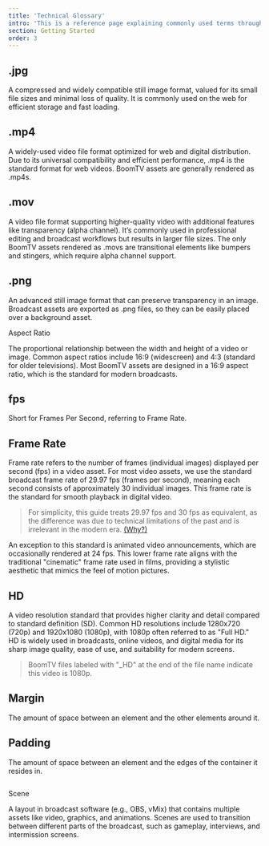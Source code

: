 ```yaml
---
title: 'Technical Glossary'
intro: 'This is a reference page explaining commonly used terms throughout this guide, for those unfamiliar with any of the terms used, or simply seeking clarity on how we use these terms at BoomTV.'
section: Getting Started
order: 3
---
```


## .jpg

A compressed and widely compatible still image format, valued for its small file sizes and minimal loss of quality. It is commonly used on the web for efficient storage and fast loading.

## .mp4

A widely-used video file format optimized for web and digital distribution. Due to its universal compatibility and efficient performance, .mp4 is the standard format for web videos. BoomTV assets are generally rendered as .mp4s.

## .mov

A video file format supporting higher-quality video with additional features like transparency (alpha channel). It’s commonly used in professional editing and broadcast workflows but results in larger file sizes. The only BoomTV assets rendered as .movs are transitional elements like bumpers and stingers, which require alpha channel support.

## .png

An advanced still image format that can preserve transparency in an image. Broadcast assets are exported as .png files, so they can be easily placed over a background asset.

Aspect Ratio

The proportional relationship between the width and height of a video or image. Common aspect ratios include 16:9 (widescreen) and 4:3 (standard for older televisions). Most BoomTV assets are designed in a 16:9 aspect ratio, which is the standard for modern broadcasts.

## fps

Short for Frames Per Second, referring to Frame Rate.

## Frame Rate

Frame rate refers to the number of frames (individual images) displayed per second (fps) in a video asset. For most video assets, we use the standard broadcast frame rate of 29.97 fps (frames per second), meaning each second consists of approximately 30 individual images. This frame rate is the standard for smooth playback in digital video.

<blockquote>
  For simplicity, this guide treats 29.97 fps and 30 fps as equivalent, as the difference was due to technical limitations of the past and is irrelevant in the modern era. <a href="https://www.diyphotography.net/camera-shoots-29-97fps-not-30fps-doesnt-really-matter/" target="_blank">(Why?)</a>
</blockquote>

An exception to this standard is animated video announcements, which are occasionally rendered at 24 fps. This lower frame rate aligns with the traditional "cinematic" frame rate used in films, providing a stylistic aesthetic that mimics the feel of motion pictures.

## HD

A video resolution standard that provides higher clarity and detail compared to standard definition (SD). Common HD resolutions include 1280x720 (720p) and 1920x1080 (1080p), with 1080p often referred to as "Full HD." HD is widely used in broadcasts, online videos, and digital media for its sharp image quality, ease of use, and suitability for modern screens.

<blockquote>BoomTV files labeled with "_HD" at the end of the file name indicate this video is 1080p.</blockquote>

## Margin

The amount of space between an element and the other elements around it.

## Padding

The amount of space between an element and the edges of the container it resides in.

<img src="https://images.ctfassets.net/pdf29us7flmy/6FMwLUnze6f6SQjjxpB5lq/4da8905078cce5668a00b488f913340d/-IND-004-082-_When_and_How_To_Use_Margin_vs._Padding_in_CSS_-_Final.png?w=1440&q=100&fm=avif" alt="">

Scene

A layout in broadcast software (e.g., OBS, vMix) that contains multiple assets like video, graphics, and animations. Scenes are used to transition between different parts of the broadcast, such as gameplay, interviews, and intermission screens.
